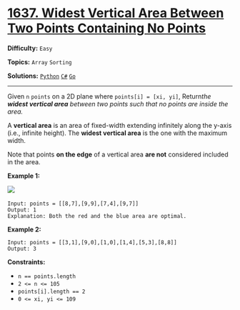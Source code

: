 # [1637. Widest Vertical Area Between Two Points Containing No Points](https://leetcode.com/problems/widest-vertical-area-between-two-points-containing-no-points/)

**Difficulty:** `Easy`

**Topics:** `Array` `Sorting`

**Solutions:** [`Python`](../../src/python/challenges/problems/widest_vertical_area_between_two_points_containing_no_points_test.py) [`C#`](../../src/csharp/challenges/Problems/WidestVerticalAreaBetweenTwoPointsContainingNoPoints.cs) [`Go`](../../src/go/challenges/problems/widest_vertical_area_between_two_points_containing_no_points_test.go)

---

Given `n` `points` on a 2D plane where `points[i] = [xi, yi]`, Return*the **widest vertical area** between two points such that no points are inside the area.*

A **vertical area** is an area of fixed-width extending infinitely along the y-axis (i.e., infinite height). The **widest vertical area** is the one with the maximum width.

Note that points **on the edge** of a vertical area **are not** considered included in the area.

**Example 1:**

![](https://assets.leetcode.com/uploads/2020/09/19/points3.png)​

```
Input: points = [[8,7],[9,9],[7,4],[9,7]]
Output: 1
Explanation: Both the red and the blue area are optimal.
```

**Example 2:**

```
Input: points = [[3,1],[9,0],[1,0],[1,4],[5,3],[8,8]]
Output: 3
```

**Constraints:**

* `n == points.length`
* `2 <= n <= 105`
* `points[i].length == 2`
* `0 <= xi, yi <= 109`